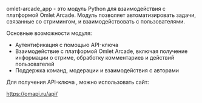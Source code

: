 omlet-arcade_app - это модуль Python для взаимодействия с платформой Omlet Arcade. Модуль позволяет автоматизировать задачи, связанные со стримингом, и взаимодействовать с пользователями.

Основные возможности модуля:

- Аутентификация с помощью API-ключа
- Взаимодействие с платформой Omlet Arcade, включая получение информации о стриме, обработку комментариев и действий пользователей
- Поддержка команд, модерации и взаимодействия с авторами

Для получения API-ключа , можно использовать сайт: 

https://omapi.ru/api/